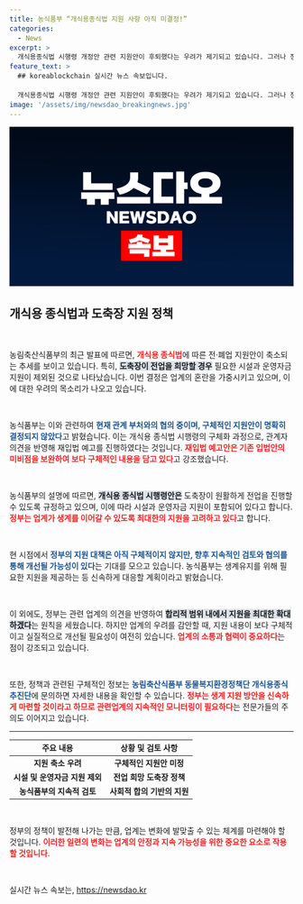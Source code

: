 ```yaml
---
title: 농식품부 “개식용종식법 지원 사항 아직 미결정!”
categories:
  - News
excerpt: >
  개식용종식법 시행령 개정안 관련 지원안이 후퇴했다는 우려가 제기되고 있습니다. 그러나 정부는 업계 지원을 위한 구체적 대책을 지속 협의 중이며, 원활한 전·폐업을 위해 최선을 다하겠다고 밝혔습니다.
feature_text: >
  ## koreablockchain 실시간 뉴스 속보입니다.

  개식용종식법 시행령 개정안 관련 지원안이 후퇴했다는 우려가 제기되고 있습니다. 그러나 정부는 업계 지원을 위한 구체적 대책을 지속 협의 중이며, 원활한 전·폐업을 위해 최선을 다하겠다고 밝혔습니다.
image: '/assets/img/newsdao_breakingnews.jpg'
---
```


<p><img src="/assets/img/newsdao_breakingnews.jpg" alt="koreablockchain 속보" /></p>

<h2 data-ke-size="size26">개식용 종식법과 도축장 지원 정책</h2>

<p data-ke-size="size16">&nbsp;</p>

<p>농림축산식품부의 최근 발표에 따르면, <b><span style="color: #ee2323;">개식용 종식법</span></b>에 따른 전·폐업 지원안이 축소되는 추세를 보이고 있습니다. 특히, <b><span style="background-color: #21538527;">도축장이 전업을 희망할 경우</span></b> 필요한 시설과 운영자금 지원이 제외된 것으로 나타났습니다. 이번 결정은 업계의 혼란을 가중시키고 있으며, 이에 대한 우려의 목소리가 나오고 있습니다. </p>

<p data-ke-size="size16">&nbsp;</p>

<p>농식품부는 이와 관련하여 <b><span style="color: #1a5490;">현재 관계 부처와의 협의 중이며, 구체적인 지원안이 명확히 결정되지 않았다</span></b>고 밝혔습니다. 이는 개식용 종식법 시행령의 구체화 과정으로, 관계자 의견을 반영해 재입법 예고를 진행하였다는 것입니다. <b><span style="color: #ee2323;">재입법 예고안은 기존 입법안의 미비점을 보완하여 보다 구체적인 내용을 담고 있다</span></b>고 강조했습니다. </p>

<p data-ke-size="size16">&nbsp;</p>

<p>농식품부의 설명에 따르면, <b><span style="background-color: #21538527;">개식용 종식법 시행령안은</span></b> 도축장이 원활하게 전업을 진행할 수 있도록 규정하고 있으며, 이에 따라 시설과 운영자금 지원이 포함되어 있다고 합니다. <b><span style="color: #ee2323;">정부는 업계가 생계를 이어갈 수 있도록 최대한의 지원을 고려하고 있다</span></b>고 합니다.</p>

<p data-ke-size="size16">&nbsp;</p>

<p>현 시점에서 <b><span style="color: #1a5490;">정부의 지원 대책은 아직 구체적이지 않지만, 향후 지속적인 검토와 협의를 통해 개선될 가능성이 있다</span></b>는 기대를 모으고 있습니다. 농식품부는 생계유지를 위해 필요한 지원을 제공하는 등 신속하게 대응할 계획이라고 밝혔습니다.</p>

<p data-ke-size="size16">&nbsp;</p>

<p>이 외에도, 정부는 관련 업계의 의견을 반영하여 <b><span style="background-color: #21538527;">합리적 범위 내에서 지원을 최대한 확대하겠다</span></b>는 원칙을 세웠습니다. 하지만 업계의 우려를 감안할 때, 지원 내용이 보다 구체적이고 실질적으로 개선될 필요성이 여전히 있습니다. <b><span style="color: #ee2323;">업계의 소통과 협력이 중요하다</span></b>는 점이 강조되고 있습니다.</p>

<p data-ke-size="size16">&nbsp;</p>

<p>또한, 정책과 관련된 구체적인 정보는 <b><span style="color: #1a5490;">농림축산식품부 동물복지환경정책단 개식용종식추진단</span></b>에 문의하면 자세한 내용을 확인할 수 있습니다. <b><span style="color: #ee2323;">정부는 생계 지원 방안을 신속하게 마련할 것이라고 하므로 관련업계의 지속적인 모니터링이 필요하다</span></b>는 전문가들의 주의도 이어지고 있습니다.</p>

<hr>

<table>
<thead>
<tr>
<th style="text-align: center;">주요 내용</th>
<th style="text-align: center;">상황 및 검토 사항</th>
</tr>
</thead>
<tbody>
<tr>
<td style="text-align: center; height: 17px;"><b>지원 축소 우려</b></td>
<td style="text-align: center; height: 17px;"><b>구체적인 지원안 미정</b></td>
</tr>
<tr>
<td style="text-align: center; height: 17px;"><b>시설 및 운영자금 지원 제외</b></td>
<td style="text-align: center; height: 17px;"><b>전업 희망 도축장 정책</b></td>
</tr>
<tr>
<td style="text-align: center; height: 17px;"><b>농식품부의 지속적 검토</b></td>
<td style="text-align: center; height: 17px;"><b>사회적 합의 기반의 지원</b></td>
</tr>
</tbody>
</table>

<p data-ke-size="size16">&nbsp;</p>

<p>정부의 정책이 발전해 나가는 만큼, 업계는 변화에 발맞출 수 있는 체계를 마련해야 할 것입니다. <b><span style="color: #ee2323;">이러한 일련의 변화는 업계의 안정과 지속 가능성을 위한 중요한 요소로 작용할 것입니다</span></b>.</p>

<p data-ke-size="size16">&nbsp;</p>
실시간 뉴스 속보는, <a href="https://newsdao.kr" rel="dofollow">https://newsdao.kr</a>


